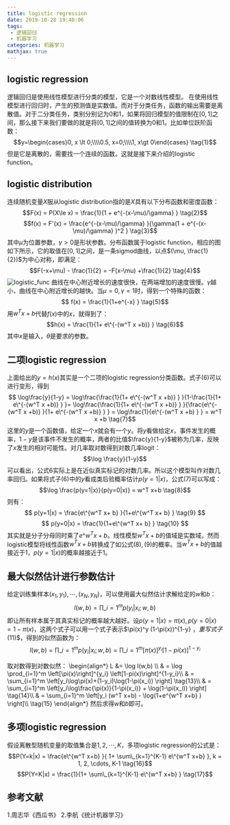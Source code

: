 ```yaml
---
title: logistic regression
date: 2019-10-28 19:40:06
tags:
 - 逻辑回归
 - 机器学习
categories: 机器学习
mathjax: true
---
```


## logistic regression
逻辑回归是使用线性模型进行分类的模型，它是一个对数线性模型。
在使用线性模型进行回归时，产生的预测值是实数值。而对于分类任务，函数的输出需要是离散值。对于二分类任务，类别分别记为$0$和$1$，如果将回归模型的值限制在$[0, 1]$之间，那么接下来我们要做的就是将$[0,1]$之间的值转换为$0$和$1$。比如单位跃阶函数：
$$y=\begin{cases}0, x \lt 0;\\\\0.5, x=0;\\\\1, x\gt 0\end{cases} \tag{1}$$
但是它是离散的，需要找一个连续的函数。这就是接下来介绍的logistic function。

## logistic distribution
连续随机变量$X$服从logistic distribution指的是$X$具有以下分布函数和密度函数：
$$F(x) = P(X\le x) = \frac{1}{1 + e^{-(x-\mu)/\gamma} } \tag{2}$$
$$f(x) = F'(x) = \frac{e^{-(x-\mu)/\gamma} }{\gamma(1 + e^{-(x-\mu)/\gamma} )^2 } \tag{3}$$
其中$\mu$为位置参数，$\gamma \gt 0$是形状参数。分布函数属于logistic function，相应的图如下所示，它的取值在$[0,1]$之间，是一条sigmod曲线，以点$(\mu, \frac{1}{2})$为中心对称，即满足：
$$F(-x+\mu) - \frac{1}{2} = -F(x-\mu) +\frac{1}{2} \tag{4}$$
![logistic_func](logistic_function.png)
曲线在中心附近增长的速度很快，在两端增加的速度很慢。$\gamma$越小，曲线在中心附近增长的越快。当$\mu=0, \gamma=1$时，得到一个特殊的函数：
$$ f(x) = \frac{1}{1+e^{-x} } \tag{5}$$
用$w^T x+b$代替$f(x)$中的$x$，就得到了：
$$h(x) = \frac{1}{1+ e\^{-(w^T x +b)} } \tag{6}$$
其中$x$是输入，$\theta$是要求的参数。

## 二项logistic regression
上面给出的$y=h(x)$其实是一个二项的logistic regression分类函数。式子$(6)$可以进行变形，得到
$$ \log\frac{y}{1-y} = \log\frac{\frac{1}{1+ e\^{-(w^T x +b)} } }{1-\frac{1}{1+ e\^{-(w^T x +b)} } }= \log\frac{\frac{1}{1+ e\^{-(w^T x +b)} } }{\frac{e\^{-(w^T x +b)} }{1+ e\^{-(w^T x +b)} } } = \log\frac{1}{e\^{-(w^T x +b) } } = w^T x +b  \tag{7}$$
这里的$y$是一个函数值，给定一个$x$就会有一个$y$。将$y$看做给定$x$，事件发生的概率，$1-y$是该事件不发生的概率，两者的比值$\frac{y}{1-y}$被称为几率，反映了$x$发生的相对可能性。对几率取对数得到对数几率logit：
$$\log \frac{y}{1-y}$$
可以看出，公式$6$实际上是在近似真实标记的对数几率。所以这个模型叫作对数几率回归。如果将式子$(6)$中的$y$看成类后验概率估计$p(y=1|x)$，公式$(7)$可以写成：
$$\log \frac{p(y=1|x)}{p(y=0|x)} = w^T x+b \tag{8}$$
则有：
$$ p(y=1|x) = \frac{e\^{w^T x+ b} }{1+e\^{w^T x+ b} } \tag{9} $$
$$ p(y=0|x) = \frac{1}{1+e\^{w^T x+ b} } \tag{10} $$
其实就是分子分母同时乘了$e\^{w^T x+ b}$。线性模型$w^T x+b$的值域是实数域，然而logistic模型将线性函数$w^T x+b$转换成了如公式$(8),(9)$的概率。当$w^T x+b$的值越接近于$1$，$p(y=1|x)$的概率越接近于$1$。

## 最大似然估计进行参数估计
给定训练集样本$(x_1, y_1), \cdots, (x_N,y_N)$，可以使用最大似然估计求解给定的$w$和$b$：
$$l(w,b) =\prod\_{i=1}^m p(y_i|x_i; w,b) \tag{11}$$
即让所有样本属于其真实标记的概率越大越好。设$p(y=1|x) = \pi(x), p(y=0|x) = 1-\pi(x)$，这两个式子可以用一个式子表示$\pi(x)^y (1-\pi(x))^{1-y} $，重写式子$(11)$，得到的似然函数为：
$$l(w,b) =\prod\_{i=1}^m p(y_i|x_i; w,b) = \prod\_{i=1}^m \left[\pi(x)\right]^{y_i} \left[1-pi(x)\right]^{1-y_i} \tag{12}$$

取对数得到对数似然：
\begin{align\*}
L &= \log l(w,b) \\\\
& = \log \prod\_{i=1}^m \left[\pi(x)\right]^{y_i} \left[1-pi(x)\right]^{1-y_i}\\\\
& = \sum\_{i=1}^m \left[y_i\log\pi(x)+(1-y_i)\log(1-\pi(x_i)) \right] \tag{13}\\\\
& = \sum\_{i=1}^m \left[y_i\log\frac{\pi(x)}{1-\pi(x_i)} + \log(1-\pi(x_i)) \right] \tag{14}\\\\
& = \sum\_{i=1}^m \left[y_i (w^T x+b) - \log(1+e\^{w^T x+b} ) \right]\\\\ \tag{15}
\end{align\*}
然后求得$w$和$b$即可。

## 多项logistic regression
假设离散型随机变量的取值集合是${1, 2,\cdots, K}$，多项logistic regression的公式是：
$$P(Y=k|x) = \frac{e\^{w^T x+b} }{ 1+ \sum\_{k=1}^{K-1} e\^{w^T x+b} }, k = 1, 2, \cdots, K-1 \tag{16}$$
$$P(Y=K|x) = \frac{1}{1+ \sum\_{k=1}^{K-1} e\^{w^T x+b} } \tag{17}$$

## 参考文献
1.周志华《西瓜书》
2.李航《统计机器学习》

